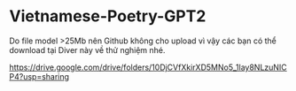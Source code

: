 # Vietnamese-Poetry-GPT2

Do file model >25Mb nên Github không cho upload vì vậy các bạn có thể download tại Diver này về thử nghiệm nhé.

https://drive.google.com/drive/folders/10DjCVfXkirXD5MNo5_1lay8NLzuNICP4?usp=sharing
